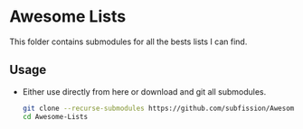 # Awesome Lists

This folder contains submodules for all the bests lists I can find.

## Usage

- Either use directly from here or download and git all submodules.

   ```bash
   git clone --recurse-submodules https://github.com/subfission/Awesome-Lists.git 
   cd Awesome-Lists
   ```
